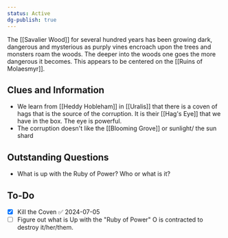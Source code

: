 ```yaml
---
status: Active
dg-publish: true
---
```

The [[Savalier Wood]] for several hundred years has been growing dark, dangerous and mysterious as purply vines encroach upon the trees and monsters roam the woods. The deeper into the woods one goes the more dangerous it becomes. This appears to be centered on the [[Ruins of Molaesmyr]].

## Clues and Information
- We learn from [[Heddy Hobleham]] in [[Uralis]] that there is a coven of hags that is the source of the corruption. It is their [[Hag's Eye]] that we have in the box. The eye is powerful.
- The corruption doesn't like the [[Blooming Grove]] or sunlight/ the sun shard
## Outstanding Questions
- What is up with the Ruby of Power? Who or what is it? 
## To-Do
- [x] Kill the Coven ✅ 2024-07-05
- [ ] Figure out what is Up with the "Ruby of Power" O is contracted to destroy it/her/them.